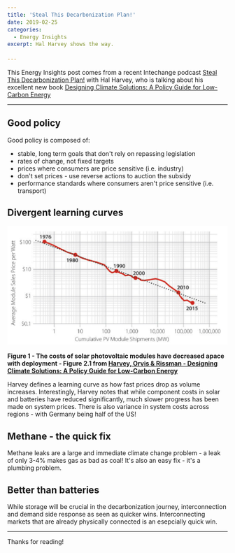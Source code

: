 ```yaml
---
title: 'Steal This Decarbonization Plan!'
date: 2019-02-25
categories:
  - Energy Insights
excerpt: Hal Harvey shows the way.

---
```


This Energy Insights post comes from a recent Intechange podcast [Steal This Decarbonization Plan!](https://www.greentechmedia.com/articles/read/steal-this-decarbonization-plan#gs.esosbU3J) with Hal Harvey, who is talking about his excellent new book [Designing Climate Solutions: A Policy Guide for Low-Carbon Energy](https://www.amazon.co.uk/Designing-Climate-Solutions-Policy-Low-Carbon-ebook/dp/B07KY494ZT/ref=sr_1_1?ie=UTF8&qid=1550535298&sr=8-1&keywords=designing+climate+solutions+policy+guide)

---

## Good policy

Good policy is composed of:

- stable, long term goals that don't rely on repassing legislation
- rates of change, not fixed targets
- prices where consumers are price sensitive (i.e. industry)
- don't set prices - use reverse actions to auction the subsidy
- performance standards where consumers aren't price sensitive (i.e. transport)

## Divergent learning curves

![](/assets/steal_decarb/fig1.png)

**Figure 1 - The costs of solar photovoltaic modules have decreased apace with deployment - Figure 2.1 from [Harvey, Orvis & Rissman - Designing Climate Solutions: A Policy Guide for Low-Carbon Energy](https://www.amazon.co.uk/Designing-Climate-Solutions-Policy-Low-Carbon-ebook/dp/B07KY494ZT/ref=sr_1_1?ie=UTF8&qid=1550535298&sr=8-1&keywords=designing+climate+solutions+policy+guide)**

Harvey defines a learning curve as how fast prices drop as volume increases.  Interestingly, Harvey notes that while component costs in solar and batteries have reduced significantly, much slower progress has been made on system prices.  There is also variance in system costs across regions - with Germany being half of the US!

## Methane - the quick fix

Methane leaks are a large and immediate climate change problem - a leak of only 3-4% makes gas as bad as coal!  It's also an easy fix - it's a plumbing problem.

## Better than batteries

While storage will be crucial in the decarbonization journey, interconnection and demand side response as seen as quicker wins.  Interconnecting markets that are already physically connected is an esepcially quick win.

---

Thanks for reading!
